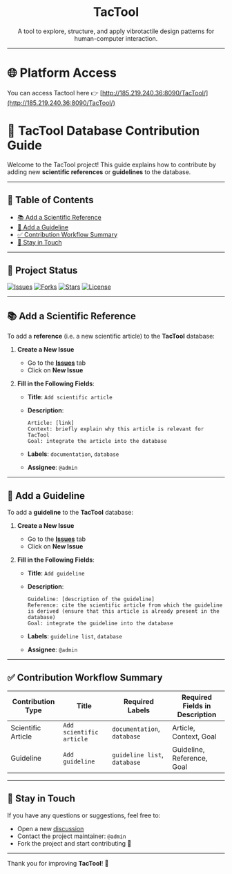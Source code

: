 <h1 align="center">TacTool</h1>

<p align="center">
  A tool to explore, structure, and apply vibrotactile design patterns for human-computer interaction.
</p>

---

# 🌐 Platform Access

You can access Tactool here 👉 [http://185.219.240.36:8090/TacTool/](http://185.219.240.36:8090/TacTool/)


# 🧠 TacTool Database Contribution Guide

Welcome to the TacTool project! This guide explains how to contribute by adding new **scientific references** or **guidelines** to the database.

---

## 📌 Table of Contents

- [📚 Add a Scientific Reference](#-add-a-scientific-reference)
- [🧭 Add a Guideline](#-add-a-guideline)
- [✅ Contribution Workflow Summary](#-contribution-workflow-summary)
- [📢 Stay in Touch](#-stay-in-touch)

---

## 🚀 Project Status

[![Issues](https://img.shields.io/github/issues/bmcorp/tactool)](../../issues)
[![Forks](https://img.shields.io/github/forks/bmcorp/tactool)](../../network/members)
[![Stars](https://img.shields.io/github/stars/bmcorp/tactool)](../../stargazers)
[![License](https://img.shields.io/github/license/bmcorp/tactool)](../../blob/main/LICENSE)

---

## 📚 Add a Scientific Reference

To add a **reference** (i.e. a new scientific article) to the **TacTool** database:

1. **Create a New Issue**  
   - Go to the [**Issues**](../../issues) tab  
   - Click on **New Issue**

2. **Fill in the Following Fields**:

   - **Title**: `Add scientific article`  
   - **Description**:  
     ```
     Article: [link]  
     Context: briefly explain why this article is relevant for TacTool  
     Goal: integrate the article into the database
     ```

   - **Labels**: `documentation`, `database`  
   - **Assignee**: `@admin`

---

## 🧭 Add a Guideline

To add a **guideline** to the **TacTool** database:

1. **Create a New Issue**  
   - Go to the [**Issues**](../../issues) tab  
   - Click on **New Issue**

2. **Fill in the Following Fields**:

   - **Title**: `Add guideline`  
   - **Description**:  
     ```
     Guideline: [description of the guideline]  
     Reference: cite the scientific article from which the guideline is derived (ensure that this article is already present in the database)  
     Goal: integrate the guideline into the database
     ```

   - **Labels**: `guideline list`, `database`  
   - **Assignee**: `@admin`

---

## ✅ Contribution Workflow Summary

| Contribution Type     | Title                 | Required Labels              | Required Fields in Description                      |
|------------------------|-----------------------|-------------------------------|------------------------------------------------------|
| Scientific Article     | `Add scientific article` | `documentation`, `database`     | Article, Context, Goal                              |
| Guideline              | `Add guideline`          | `guideline list`, `database`    | Guideline, Reference, Goal                          |

---

## 📢 Stay in Touch

If you have any questions or suggestions, feel free to:

- Open a new [discussion](../../discussions)
- Contact the project maintainer: `@admin`
- Fork the project and start contributing 🚧

---

Thank you for improving **TacTool**! 🙏
